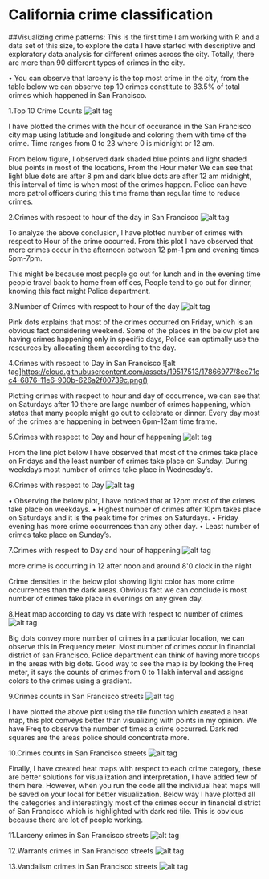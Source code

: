 # California crime classification
##Visualizing crime patterns:
This is the first time I am working with R and a data set of this size, to explore the data I have started with descriptive and exploratory data analysis for different crimes across the city. Totally, there are more than 90 different types of crimes in the city.

•	You can observe that larceny is the top most crime in the city, from the table below we can observe top 10 crimes constitute to 83.5% of total crimes which happened in San Francisco.

1.Top 10 Crime Counts
 ![alt tag](https://cloud.githubusercontent.com/assets/19517513/17866969/8edb8f30-6876-11e6-8fa6-e20e0df60cfb.png)

I have plotted the crimes with the hour of occurance in the San Francisco city map using latitude and longitude and coloring them with time of the crime. Time ranges from 0 to 23 where 0 is midnight or 12 am.

From below figure, I observed  dark shaded blue points and light shaded blue points in most of the locations, From the Hour meter We can see that light blue dots are after 8 pm and dark blue dots are after 12 am midnight, this interval of time is when most of the crimes happen. Police can have more patrol officers during this time frame than regular time to reduce crimes.

2.Crimes with respect to hour of the day in San Francisco
 ![alt tag](https://cloud.githubusercontent.com/assets/19517513/17866971/8edc1306-6876-11e6-9fe6-8e1e853ddc01.png)

To analyze the above conclusion, I have plotted number of crimes with respect to Hour of the crime occurred. From this plot I have observed that more crimes occur in the afternoon between 12 pm-1 pm and evening times 5pm-7pm.

This might be because most people go out for lunch and in the evening time people travel back to home from offices, People tend to go out for dinner, knowing this fact might Police department. 

3.Number of Crimes with respect to hour of the day
 ![alt tag](https://cloud.githubusercontent.com/assets/19517513/17866972/8edf2abe-6876-11e6-9b3c-ef7242a753bf.png)

Pink dots explains that most of the crimes occurred on Friday, which is an obvious fact considering weekend. Some of the places in the below plot are having crimes happening only in specific days, Police can optimally use the resources by allocating them according to the day.

4.Crimes with respect to Day in San Francisco
 ![alt tag]https://cloud.githubusercontent.com/assets/19517513/17866977/8ee71cc4-6876-11e6-900b-626a2f00739c.png()




Plotting crimes with respect to hour and day of occurrence, we can see that on Saturdays after 10 there are large number of crimes happening, which states that many people might go out to celebrate or dinner. Every day most of the crimes are happening in between 6pm-12am time frame. 

5.Crimes with respect to Day and hour of happening
 ![alt tag](https://cloud.githubusercontent.com/assets/19517513/17866970/8edb83c8-6876-11e6-8501-414b8994c790.png)

From the line plot below I have observed that most of the crimes take place on Fridays and the least number of crimes take place on Sunday. During weekdays most number of crimes take place in Wednesday’s.

6.Crimes with respect to Day 
 ![alt tag](https://cloud.githubusercontent.com/assets/19517513/17866968/8edb6d84-6876-11e6-9d98-633b3dae662e.png)


•	Observing the below plot, I have noticed that at 12pm most of the crimes take place on weekdays. 
•	Highest number of crimes after 10pm takes place on Saturdays and it is the peak time for crimes on Saturdays. 
•	Friday evening has more crime occurrences than any other day.
•	Least number of crimes take place on Sunday’s.


7.Crimes with respect to Day and hour of happening
 ![alt tag](https://cloud.githubusercontent.com/assets/19517513/17866974/8ee24f64-6876-11e6-96bb-d523e98a19b8.png)

more crime is occurring in 12 after noon and around 8'0 clock in the night

Crime densities in the below plot showing light color has more crime occurrences than the dark areas. Obvious fact we can conclude is most number of crimes take place in evenings on any given day.

 8.Heat map according to day vs date with respect to number of crimes
 ![alt tag](https://cloud.githubusercontent.com/assets/19517513/17866973/8ee156fe-6876-11e6-8798-dfa60e4bc31b.png)


Big dots convey more number of crimes in a particular location, we can observe this in Frequency meter. Most number of crimes occur in financial district of san Francisco. Police department can think of having more troops in the areas with big dots. Good way to see the map is by looking the Freq meter, it says the counts of crimes from 0 to 1 lakh interval and assigns colors to the crimes using a gradient.

9.Crimes counts in San Francisco streets
 ![alt tag](https://cloud.githubusercontent.com/assets/19517513/17866976/8ee5999e-6876-11e6-8e22-9e5cc4dc218d.png)

I have plotted the above plot using the tile function which created a heat map, this plot conveys better than visualizing with points in my opinion. We have Freq to observe the number of times a crime occurred. Dark red squares are the areas police should concentrate more.

10.Crimes counts in San Francisco streets
 ![alt tag](https://cloud.githubusercontent.com/assets/19517513/17866975/8ee481b2-6876-11e6-9c6b-042b9a4474ad.png)


Finally, I have created heat maps with respect to each crime category, these are better solutions for visualization and interpretation, I have added few of them here. However, when you run the code all the individual heat maps will be saved on your local for better visualization. Below way I have plotted all the categories and interestingly most of the crimes occur in financial district of San Francisco which is highlighted with dark red tile. This is obvious because there are lot of people working.

11.Larceny crimes in San Francisco streets
 ![alt tag](https://cloud.githubusercontent.com/assets/19517513/17866978/8ee76b20-6876-11e6-9ef9-c2efb4ba1357.png)


12.Warrants crimes in San Francisco streets
 ![alt tag](https://cloud.githubusercontent.com/assets/19517513/17866980/8eed0120-6876-11e6-9185-c444633f3edb.png)


13.Vandalism crimes in San Francisco streets
 ![alt tag](https://cloud.githubusercontent.com/assets/19517513/17866979/8ee8a490-6876-11e6-9d49-b25e6869df31.png)

 
